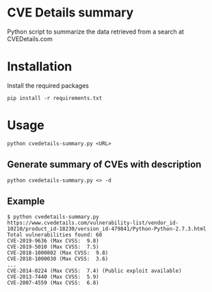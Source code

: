 # CVE Details summary

Python script to summarize the data retrieved from a search at CVEDetails.com

# Installation
Install the required packages
```
pip install -r requirements.txt
```

# Usage
```
python cvedetails-summary.py <URL>
```

## Generate summary of CVEs with description
```
python cvedetails-summary.py <> -d
```

## Example
```
$ python cvedetails-summary.py https://www.cvedetails.com/vulnerability-list/vendor_id-10210/product_id-18230/version_id-479841/Python-Python-2.7.3.html
Total vulnerabilities found: 60
CVE-2019-9636 (Max CVSS:  9.8)
CVE-2019-5010 (Max CVSS:  7.5)
CVE-2018-1000802 (Max CVSS:  9.8)
CVE-2018-1000030 (Max CVSS:  3.6)
...
CVE-2014-0224 (Max CVSS:  7.4) (Public exploit available)
CVE-2013-7440 (Max CVSS:  5.9)
CVE-2007-4559 (Max CVSS:  6.8)
```
